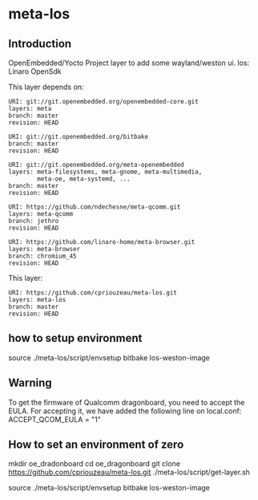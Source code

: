 # meta-los

## Introduction

OpenEmbedded/Yocto Project layer to add some wayland/weston ui.
los: Linaro OpenSdk

This layer depends on:

```
URI: git://git.openembedded.org/openembedded-core.git
layers: meta
branch: master
revision: HEAD
```

```
URI: git://git.openembedded.org/bitbake
branch: master
revision: HEAD
```

```
URI: git://git.openembedded.org/meta-openembedded
layers: meta-filesystems, meta-gnome, meta-multimedia, 
        meta-oe, meta-systemd, ...
branch: master
revision: HEAD
```

```
URI: https://github.com/ndechesne/meta-qcomm.git
layers: meta-qcomm
branch: jethro
revision: HEAD
```

```
URI: https://github.com/linaro-home/meta-browser.git
layers: meta-browser
branch: chromium_45
revision: HEAD
```



This layer:

```
URI: https://github.com/cpriouzeau/meta-los.git
layers: meta-los
branch: master
revision: HEAD
```

## how to setup environment

source ./meta-los/script/envsetup
bitbake los-weston-image

## Warning
To get the firmware of Qualcomm dragonboard, you need to accept the EULA.
For accepting it, we have added the following line on local.conf:
ACCEPT_QCOM_EULA = "1"


## How to set an environment of zero
mkdir oe_dradonboard
cd oe_dragonboard
git clone https://github.com/cpriouzeau/meta-los.git
./meta-los/script/get-layer.sh

source ./meta-los/script/envsetup
bitbake los-weston-image

